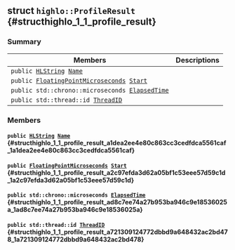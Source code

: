 ## struct `highlo::ProfileResult` {#structhighlo_1_1_profile_result}

### Summary

 Members                        | Descriptions                                
--------------------------------|---------------------------------------------
`public `[`HLString`](docs-api/api-highlo.md#namespacehighlo_aae9b5b2474b992680f5555779f4bd538_1aae9b5b2474b992680f5555779f4bd538)` `[`Name`](#structhighlo_1_1_profile_result_a1dea2ee4e80c863cc3cedfdca5561caf_1a1dea2ee4e80c863cc3cedfdca5561caf) | 
`public `[`FloatingPointMicroseconds`](docs-api/api-highlo.md#namespacehighlo_a2510bc0c7dea53acf206431b8a9b70fa_1a2510bc0c7dea53acf206431b8a9b70fa)` `[`Start`](#structhighlo_1_1_profile_result_a2c97efda3d62a05bf1c53eee57d59c1d_1a2c97efda3d62a05bf1c53eee57d59c1d) | 
`public std::chrono::microseconds `[`ElapsedTime`](#structhighlo_1_1_profile_result_ad8c7ee74a27b953ba946c9e18536025a_1ad8c7ee74a27b953ba946c9e18536025a) | 
`public std::thread::id `[`ThreadID`](#structhighlo_1_1_profile_result_a721309124772dbbd9a648432ac2bd478_1a721309124772dbbd9a648432ac2bd478) | 

### Members

#### `public `[`HLString`](docs-api/api-highlo.md#namespacehighlo_aae9b5b2474b992680f5555779f4bd538_1aae9b5b2474b992680f5555779f4bd538)` `[`Name`](#structhighlo_1_1_profile_result_a1dea2ee4e80c863cc3cedfdca5561caf_1a1dea2ee4e80c863cc3cedfdca5561caf) {#structhighlo_1_1_profile_result_a1dea2ee4e80c863cc3cedfdca5561caf_1a1dea2ee4e80c863cc3cedfdca5561caf}

#### `public `[`FloatingPointMicroseconds`](docs-api/api-highlo.md#namespacehighlo_a2510bc0c7dea53acf206431b8a9b70fa_1a2510bc0c7dea53acf206431b8a9b70fa)` `[`Start`](#structhighlo_1_1_profile_result_a2c97efda3d62a05bf1c53eee57d59c1d_1a2c97efda3d62a05bf1c53eee57d59c1d) {#structhighlo_1_1_profile_result_a2c97efda3d62a05bf1c53eee57d59c1d_1a2c97efda3d62a05bf1c53eee57d59c1d}

#### `public std::chrono::microseconds `[`ElapsedTime`](#structhighlo_1_1_profile_result_ad8c7ee74a27b953ba946c9e18536025a_1ad8c7ee74a27b953ba946c9e18536025a) {#structhighlo_1_1_profile_result_ad8c7ee74a27b953ba946c9e18536025a_1ad8c7ee74a27b953ba946c9e18536025a}

#### `public std::thread::id `[`ThreadID`](#structhighlo_1_1_profile_result_a721309124772dbbd9a648432ac2bd478_1a721309124772dbbd9a648432ac2bd478) {#structhighlo_1_1_profile_result_a721309124772dbbd9a648432ac2bd478_1a721309124772dbbd9a648432ac2bd478}

